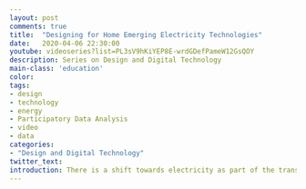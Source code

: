 ```yaml
---
layout: post
comments: true
title:  "Designing for Home Emerging Electricity Technologies"
date:   2020-04-06 22:30:00
youtube: videoseries?list=PL3sV9hKiYEP8E-wrdGDefPameW12GsQOY
description: Series on Design and Digital Technology
main-class: 'education'
color:
tags:
- design
- technology
- energy
- Participatory Data Analysis
- video
- data
categories:
- "Design and Digital Technology"
twitter_text:
introduction: There is a shift towards electricity as part of the transition towards more sustainable energy generation and consumption. However, designing for home emerging electricity technologies is both a technical and a contextual challenge.
---
```



